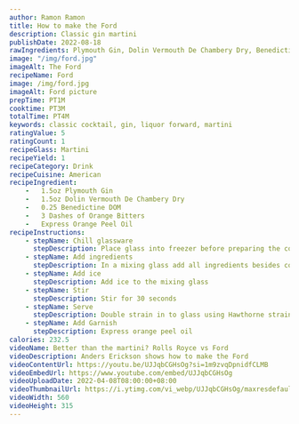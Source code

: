 ```yaml
---
author: Ramon Ramon
title: How to make the Ford
description: Classic gin martini
publishDate: 2022-08-18
rawIngredients: Plymouth Gin, Dolin Vermouth De Chambery Dry, Benedictine DOM, Orange Bitters, Express Orange Peel
image: "/img/ford.jpg"
imageAlt: The Ford
recipeName: Ford
image: /img/ford.jpg
imageAlt: Ford picture
prepTime: PT1M
cooktime: PT3M
totalTime: PT4M
keywords: classic cocktail, gin, liquor forward, martini
ratingValue: 5
ratingCount: 1
recipeGlass: Martini
recipeYield: 1
recipeCategory: Drink
recipeCuisine: American
recipeIngredient:
    -   1.5oz Plymouth Gin
    -   1.5oz Dolin Vermouth De Chambery Dry
    -   0.25 Benedictine DOM
    -   3 Dashes of Orange Bitters
    -   Express Orange Peel Oil
recipeInstructions:
    - stepName: Chill glassware
      stepDescription: Place glass into freezer before preparing the cocktail 
    - stepName: Add ingredients
      stepDescription: In a mixing glass add all ingredients besides cocktail cherry
    - stepName: Add ice
      stepDescription: Add ice to the mixing glass
    - stepName: Stir
      stepDescription: Stir for 30 seconds
    - stepName: Serve
      stepDescription: Double strain in to glass using Hawthorne strainer and fine mesh strainer
    - stepName: Add Garnish
      stepDescription: Express orange peel oil
calories: 232.5
videoName: Better than the martini? Rolls Royce vs Ford
videoDescription: Anders Erickson shows how to make the Ford
videoContentUrl: https://youtu.be/UJJqbCGHsOg?si=1m9zvqDpnidfCLMB
videoEmbedUrl: https://www.youtube.com/embed/UJJqbCGHsOg
videoUploadDate: 2022-04-08T08:00:00+08:00
videoThumbnailUrl: https://i.ytimg.com/vi_webp/UJJqbCGHsOg/maxresdefault.webp
videoWidth: 560
videoHeight: 315
---
```

